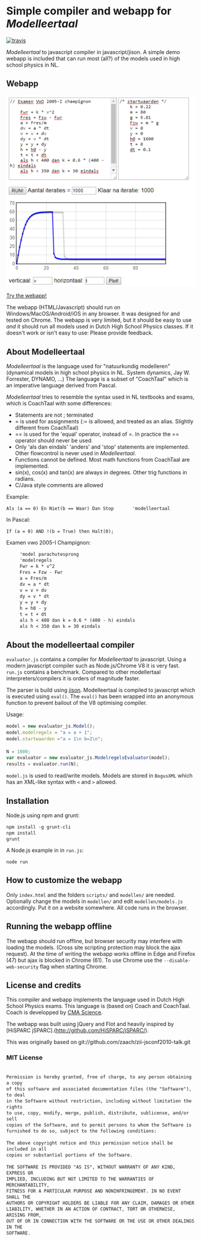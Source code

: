 Simple compiler and webapp for *Modelleertaal*
==========================================

[![travis](https://travis-ci.org/tomkooij/modelleertaal.svg?branch=master)](https://travis-ci.org/tomkooij/modelleertaal)

*Modelleertaal* to javascript compiler in javascript/jison. A simple demo webapp is included that can run most (all?)
of the models used in high school physics in NL.

## Webapp

[![Webapp screenshot](/screenshot.png)](https://tomkooij.github.io/modelleertaal)

[Try the webapp!](https://tomkooij.github.io/modelleertaal)

The webapp (HTML/Javascript) should run on Windows/MacOS/Android/iOS in any browser. It was designed for and tested on Chrome. The webapp is very limited, but it should be easy to use *and* it should run all models used in Dutch High School Physics classes. If it doesn't work or isn't easy to use: Please provide feedback.

## About Modelleertaal

*Modelleertaal* is the language used for "natuurkundig modelleren"
(dynamical models in high school physics in NL. System dynamics, Jay W. Forrester, DYNAMO, ...)
The language is a subset of "CoachTaal" which is an imperative language derived from Pascal.

*Modelleertaal* tries to resemble the syntax used in NL textbooks and exams, which is CoachTaal with some differences:

 - Statements are not ; terminated
 - = is used for assignments (:= is allowed, and treated as an alias. Slightly different from CoachTaal)
 - == is used for the 'equal' operator, instead of =. In practice the == operator should never be used.
 - Only 'als dan eindals' 'anders' and 'stop' statements are implemented. Other flowcontrol is never used in *Modelleertaal*.
 - Functions cannot be defined. Most math functions from CoachTaal are implemented.
 - sin(x), cos(x) and tan(x) are always in degrees. Other trig functions in radians.
 - C/Java style comments are allowed

Example:
```
Als (a == 0) En Niet(b == Waar) Dan Stop       'modelleertaal
```

In Pascal:
```
If (a = 0) AND !(b = True) then Halt(0);
```

Examen vwo 2005-I Champignon:
```
     'model parachutesprong
     'modelregels
     Fwr = k * v^2
     Fres = Fzw - Fwr
     a = Fres/m
     dv = a * dt
     v = v + dv
     dy = v * dt
     y = y + dy
     h = h0 - y
     t = t + dt
     als h < 400 dan k = 0.6 * (400 - h) eindals
     als h < 350 dan k = 30 eindals
```

## About the modelleertaal compiler

`evaluator.js` contains a compiler for *Modelleertaal* to javascript. Using a modern javascript compiler such as Node.js/Chrome V8 it is very fast. `run.js` contains a benchmark. Compared to other modellertaal interpreters/compilers it is orders of magnitude faster.

The parser is build using [jison](https://github.com/zaach/jison). Modelleertaal is compiled to javascript which is executed using `eval()`. The `eval()` has been wrapped into an anonymous function to prevent bailout of the V8 optimising compiler.

Usage:
```javascript
model = new evaluator_js.Model();
model.modelregels = "a = a + 1";
model.startwaarden ="a = 1\n b=2\n";

N = 1000;
var evaluator = new evaluator_js.ModelregelsEvaluator(model);
results = evaluator.run(N);
```

`model.js` is used to read/write models. Models are stored in `BogusXML` which has an XML-like syntax with `<` and `>` allowed.

## Installation

Node.js using npm and grunt:

```
npm install -g grunt-cli
npm install
grunt
```

A Node.js example in in `run.js`:
```
node run
```

## How to customize the webapp

Only `index.html` and the folders `scripts/` and `modellen/` are needed. Optionally change the models in `modellen/` and edit
`modellen/models.js` accordingly. Put it on a website somewhere. All code runs in the browser.

## Running the webapp offline

The webapp should run offline, but browser security may interfere with loading the models. (Cross site scripting protection may
block the ajax request). At the time of writing the webapp works offline in Edge and Firefox (47) but ajax is blocked in Chrome (61).
To use Chrome use the `--disable-web-security` flag when starting Chrome.

## License and credits

This compiler and webapp implements the language used in Dutch High School Physics exams.
This language is (based on) Coach and CoachTaal. Coach is developped by [CMA Science](http://cma-science.nl/).

The webapp was built using jQuery and Flot and heavily inspired by [HiSPARC jSPARC].(http://github.com/HiSPARC/jSPARC/).

This was originally based on git://github.com/zaach/zii-jsconf2010-talk.git

### MIT License

```Copyright (c) 2017 Tom Kooij

Permission is hereby granted, free of charge, to any person obtaining a copy
of this software and associated documentation files (the "Software"), to deal
in the Software without restriction, including without limitation the rights
to use, copy, modify, merge, publish, distribute, sublicense, and/or sell
copies of the Software, and to permit persons to whom the Software is
furnished to do so, subject to the following conditions:

The above copyright notice and this permission notice shall be included in all
copies or substantial portions of the Software.

THE SOFTWARE IS PROVIDED "AS IS", WITHOUT WARRANTY OF ANY KIND, EXPRESS OR
IMPLIED, INCLUDING BUT NOT LIMITED TO THE WARRANTIES OF MERCHANTABILITY,
FITNESS FOR A PARTICULAR PURPOSE AND NONINFRINGEMENT. IN NO EVENT SHALL THE
AUTHORS OR COPYRIGHT HOLDERS BE LIABLE FOR ANY CLAIM, DAMAGES OR OTHER
LIABILITY, WHETHER IN AN ACTION OF CONTRACT, TORT OR OTHERWISE, ARISING FROM,
OUT OF OR IN CONNECTION WITH THE SOFTWARE OR THE USE OR OTHER DEALINGS IN THE
SOFTWARE.
```
